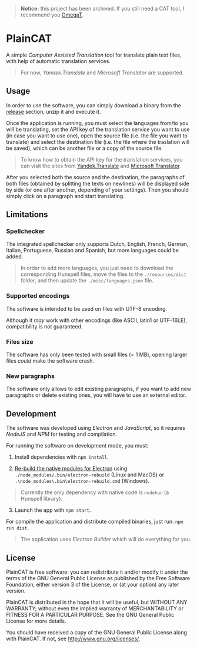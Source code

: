 > **Notice:** this project has been archived. If you still need a CAT tool, I recommend you [OmegaT](http://omegat.org/).

PlainCAT
========

A simple _Computer Assisted Translation_ tool for translate plain text files,
with help of automatic translation services.

> For now, *Yandek.Translate* and *Microsoft Translator* are supported.


Usage
-----

In order to use the software, you can simply download a binary from the [release](https://github.com/jfmdev/PlainCAT/releases) section, unzip it and execute it.

Once the application is running, you must select the languages from/to you will be translating, set the API key of the translation service you want to use (in case you want to use one), open the source file (i.e. the file you want to translate) and select the destination file (i.e. the file where the traslation will be saved), which can be another file or a copy of the source file. 

> To know how to obtain the API key for the translation services, you can visit the sites from
 [Yandek.Translate](https://tech.yandex.com/translate/)
 and [Microsoft Translator](https://www.microsoft.com/en-us/translator/translatorapi.aspx).

After you selected both the source and the destination, the paragraphs of both files (obtained by splitting the texts on newlines) will be displayed side by side (or one after another, depending of your settings). Then you should simply click on a paragraph and start translating.


Limitations
-----------

### Spellchecker

The integrated spellchecker only supports Dutch, English, French, German, Italian, Portuguese, Russian and Spanish, but more languages could be added.

> In order to add more languages, you just need to download the corresponding Hunspell files, move the files to the `./resources/dict` folder, and then update the `./misc/languages.json` file.

### Supported encodings

The software is intended to be used on files with UTF-8 encoding.

Although it _may_ work with other encodings (like ASCII, latin1 or UTF-16LE), compatibility is not guaranteed.

### Files size

The software has only been tested with small files (< 1 MB), opening larger files _could_ make the software crash.

### New paragraphs

The software only allows to edit existing paragraphs, if you want to add new paragraphs or delete existing ones, you will have to use an external editor.


Development
-----------

The software was developed using *Electron* and *JavaScript*, so it requires *NodeJS* and *NPM* for testing and compilation.

For running the software on development mode, you must: 

 1. Install dependencies with `npm install`.

 2. [Re-build the native modules for Electron](https://electronjs.org/docs/tutorial/using-native-node-modules) using `./node_modules/.bin/electron-rebuild` (Linux and MacOS) or `.\node_modules\.bin\electron-rebuild.cmd` (Windows).

 > Currently the only dependency with native code is `nodehun` (a Hunspell library).

 3. Launch the app with `npm start`.

For compile the application and distribute compiled binaries, just run: `npm run dist`.

  > The application uses *Electron Builder* which will do everything for you.

License
-------

PlainCAT is free software: you can redistribute it and/or modify
it under the terms of the GNU General Public License as published by
the Free Software Foundation, either version 3 of the License, or
(at your option) any later version.

PlainCAT is distributed in the hope that it will be useful,
but WITHOUT ANY WARRANTY; without even the implied warranty of
MERCHANTABILITY or FITNESS FOR A PARTICULAR PURPOSE.  See the
GNU General Public License for more details.

You should have received a copy of the GNU General Public License
along with PlainCAT. If not, see <http://www.gnu.org/licenses/>.
